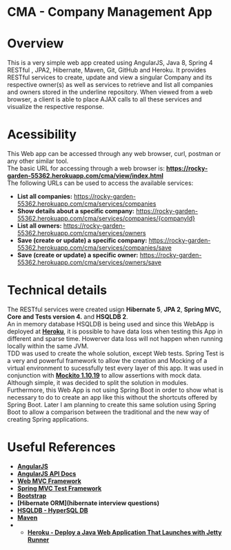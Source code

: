 # CMA - Company Management App

# Overview #
This is a very simple web app created using AngularJS, Java 8, Spring 4 RESTful , JPA2, Hibernate, Maven, Git, GitHub and Heroku. It provides RESTful services to create, update and view a singular Company and its respective owner(s) as well as services to retrieve and list all companies and owners stored in the underline repository. When viewed from a web browser, a client is able to place AJAX calls to all these services and visualize the respective response.

# Acessibility #
This Web app can be accessed through any web browser, curl, postman or any other similar tool.  
The basic URL for accessing through a web browser is: **https://rocky-garden-55362.herokuapp.com/cma/view/index.html**  
The following URLs can be used to access the available services:
* **List all companies:** https://rocky-garden-55362.herokuapp.com/cma/services/companies
* **Show details about a specific company:** https://rocky-garden-55362.herokuapp.com/cma/services/companies/{companyId}
* **List all owners:** https://rocky-garden-55362.herokuapp.com/cma/services/owners
* **Save (create or update) a specific company:** https://rocky-garden-55362.herokuapp.com/cma/services/companies/save
* **Save (create or update) a specific owner:** https://rocky-garden-55362.herokuapp.com/cma/services/owners/save

# Technical details #
The RESTful services were created usign **Hibernate 5**, **JPA 2**, **Spring MVC, Core and Tests version 4.** and **HSQLDB 2**.  
An in memory database HSQLDB is being used and since this WebApp is deployed at **[Heroku](https://dashboard.heroku.com)**, it is possible to have data loss when testing this App in different and sparse time. Howerver data loss will not happen when running locally within the same JVM.  
TDD was used to create the whole solution, except Web tests. Spring Test is a very and powerful framework to allow the creation and Mocking of a virtual environment to sucessfully test every layer of this app. It was used in conjunction with **[Mockito 1.10.19](http://mockito.org)** to allow assertions with mock data.  
Although simple, it was decided to split the solution in modules. Furthermore, this Web App is not using Spring Boot in order to show what is necessary to do to create an app like this without the shortcuts offered by Spring Boot. Later I am planning to create this same solution using Spring Boot to allow a comparison between the traditional and the new way of creating Spring applications.

# Useful References #
* **[AngularJS](https://angularjs.org)**
* **[AngularJS API Docs](https://docs.angularjs.org/api)**
* **[Web MVC Framework](http://docs.spring.io/spring/docs/current/spring-framework-reference/html/mvc.html#mvc-servlet)**
* **[Spring MVC Test Framework](http://docs.spring.io/spring/docs/current/spring-framework-reference/html/integration-testing.html#spring-mvc-test-framework)**
* **[Bootstrap](http://getbootstrap.com)** 
* **[Hibernate ORM](hibernate interview questions)**
* **[HSQLDB - HyperSQL DB](http://hsqldb.org)**
* **[Maven](http://maven.apache.org)**
* * **[Heroku - Deploy a Java Web Application That Launches with Jetty Runner](https://devcenter.heroku.com/articles/deploy-a-java-web-application-that-launches-with-jetty-runner)**
